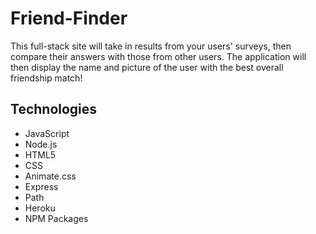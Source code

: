 # Friend-Finder
This full-stack site will take in results from your users' surveys, then compare their answers with those from other users. The application will then display the name and picture of the user with the best overall friendship match!

## Technologies
* JavaScript
* Node.js
* HTML5
* CSS
* Animate.css
* Express
* Path
* Heroku
* NPM Packages
